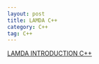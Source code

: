 ```yaml
---
layout: post
title: LAMDA C++
category: C++
tag: C++
---
```


[LAMDA INTRODUCTION C++](https://www.programiz.com/cpp-programming/lambda-expression)
